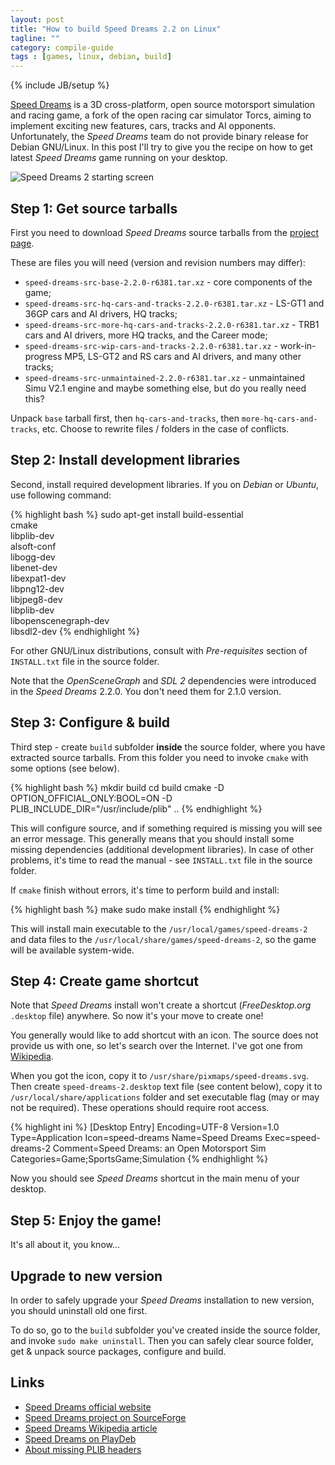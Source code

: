 ```yaml
---
layout: post
title: "How to build Speed Dreams 2.2 on Linux"
tagline: ""
category: compile-guide
tags : [games, linux, debian, build]
---
```

{% include JB/setup %}

[Speed Dreams](http://www.speed-dreams.org/) is a 3D cross-platform, open source motorsport simulation and racing game, a fork of the open racing car simulator Torcs, aiming to implement exciting new features, cars, tracks and AI opponents. Unfortunately, the *Speed Dreams* team do not provide binary release for Debian GNU/Linux. In this post I'll try to give you the recipe on how to get latest *Speed Dreams* game running on your desktop.

<!-- more -->

<img src="{{ site.url }}/assets/images/build-speed-dreams-linux.png" alt="Speed Dreams 2 starting screen" class="img-responsive" />

## Step 1: Get source tarballs

First you need to download *Speed Dreams* source tarballs from the [project page](https://sourceforge.net/projects/speed-dreams/files/2.2.0/).

These are files you will need (version and revision numbers may differ):

- `speed-dreams-src-base-2.2.0-r6381.tar.xz` - core components of the game;
- `speed-dreams-src-hq-cars-and-tracks-2.2.0-r6381.tar.xz` - LS-GT1 and 36GP cars and AI drivers, HQ tracks;
- `speed-dreams-src-more-hq-cars-and-tracks-2.2.0-r6381.tar.xz` - TRB1 cars and AI drivers, more HQ tracks, and the Career mode;
- `speed-dreams-src-wip-cars-and-tracks-2.2.0-r6381.tar.xz` - work-in-progress MP5, LS-GT2 and RS cars and AI drivers, and many other tracks;
- `speed-dreams-src-unmaintained-2.2.0-r6381.tar.xz` - unmaintained Simu V2.1 engine and maybe something else, but do you really need this?

Unpack `base` tarball first, then `hq-cars-and-tracks`, then `more-hq-cars-and-tracks`, etc. Choose to rewrite files / folders in the case of conflicts.

## Step 2: Install development libraries

Second, install required development libraries. If you on *Debian* or *Ubuntu*, use following command:

{% highlight bash %}
sudo apt-get install build-essential \
cmake \
libplib-dev \
alsoft-conf \
libogg-dev \
libenet-dev \
libexpat1-dev \
libpng12-dev \
libjpeg8-dev \
libplib-dev \
libopenscenegraph-dev \
libsdl2-dev
{% endhighlight %}

For other GNU/Linux distributions, consult with *Pre-requisites* section of `INSTALL.txt` file in the source folder.

Note that the *OpenSceneGraph* and *SDL 2* dependencies were introduced in the *Speed Dreams* 2.2.0. You don't need them for 2.1.0 version.

## Step 3: Configure & build

Third step - create `build` subfolder **inside** the source folder, where you have extracted source tarballs. From this folder you need to invoke `cmake` with some options (see below).

{% highlight bash %}
mkdir build
cd build
cmake -D OPTION_OFFICIAL_ONLY:BOOL=ON -D PLIB_INCLUDE_DIR="/usr/include/plib" ..
{% endhighlight %}

This will configure source, and if something required is missing you will see an error message. This generally means that you should install some missing dependencies (additional development libraries). In case of other problems, it's time to read the manual - see `INSTALL.txt` file in the source folder.

If `cmake` finish without errors, it's time to perform build and install:

{% highlight bash %}
make
sudo make install
{% endhighlight %}

This will install main executable to the `/usr/local/games/speed-dreams-2` and data files to the `/usr/local/share/games/speed-dreams-2`, so the game will be available system-wide.

## Step 4: Create game shortcut

Note that *Speed Dreams* install won't create a shortcut (*FreeDesktop.org* `.desktop` file) anywhere. So now it's your move to create one!

You generally would like to add shortcut with an icon. The source does not provide us with one, so let's search over the Internet. I've got one from [Wikipedia](https://commons.wikimedia.org/wiki/File:Speed_Dreams_Icon.svg).

When you got the icon, copy it to `/usr/share/pixmaps/speed-dreams.svg`. Then create `speed-dreams-2.desktop` text file (see content below), copy it to `/usr/local/share/applications` folder and set executable flag (may or may not be required). These operations should require root access.

{% highlight ini %}
[Desktop Entry]
Encoding=UTF-8
Version=1.0
Type=Application
Icon=speed-dreams
Name=Speed Dreams
Exec=speed-dreams-2
Comment=Speed Dreams: an Open Motorsport Sim
Categories=Game;SportsGame;Simulation
{% endhighlight %}

Now you should see *Speed Dreams* shortcut in the main menu of your desktop.

## Step 5: Enjoy the game!

It's all about it, you know...

## Upgrade to new version

In order to safely upgrade your *Speed Dreams* installation to new version, you should uninstall old one first.

To do so, go to the `build` subfolder you've created inside the source folder, and invoke `sudo make uninstall`.
Then you can safely clear source folder, get & unpack source packages, configure and build.

## Links

- [Speed Dreams official website](http://www.speed-dreams.org/)
- [Speed Dreams project on SourceForge](https://sourceforge.net/projects/speed-dreams/)
- [Speed Dreams Wikipedia article](https://en.wikipedia.org/wiki/Speed_Dreams)
- [Speed Dreams on PlayDeb](http://www.playdeb.net/software/Speed%20Dreams)
- [About missing PLIB headers](http://sourceforge.net/p/speed-dreams/discussion/865036/thread/7e2ee9af/)
